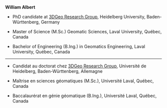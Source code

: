 **William Albert**

+ PhD candidate at <a href="https://www.uni-heidelberg.de/3dgeo">3DGeo Research Group</a>, Heidelberg University, Baden-Württenberg, Germany

+ Master of Science (M.Sc.) Geomatic Sciences, Laval University, Québec, Canada

+ Bachelor of Engineering (B.Ing.) in Geomatics Engineering, Laval University, Québec, Canada

---------

+ Candidat au doctorat chez <a href="https://www.uni-heidelberg.de/3dgeo">3DGeo Research Group</a>, Université de Heidelberg, Baden-Württenberg, Allemagne

+ Maîtrise en sciences géomatiques (M.Sc.), Université Laval, Québec, Canada

+ Baccalaurérat en génie géomatique (B.Ing.), Université Laval, Québec, Canada
